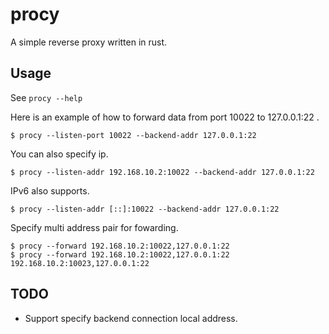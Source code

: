 # procy

A simple reverse proxy written in rust.

## Usage

See `procy --help`

Here is an example of how to forward data from port 10022 to 127.0.0.1:22 .
```shell
$ procy --listen-port 10022 --backend-addr 127.0.0.1:22
```

You can also specify ip.
```shell
$ procy --listen-addr 192.168.10.2:10022 --backend-addr 127.0.0.1:22
```

IPv6 also supports.
```shell
$ procy --listen-addr [::]:10022 --backend-addr 127.0.0.1:22
```

Specify multi address pair for fowarding.
```shell
$ procy --forward 192.168.10.2:10022,127.0.0.1:22
$ procy --forward 192.168.10.2:10022,127.0.0.1:22 192.168.10.2:10023,127.0.0.1:22
```

## TODO
- Support specify backend connection local address.
